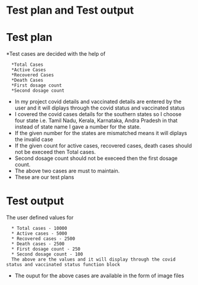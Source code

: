 # Test plan and Test output

# Test plan

*Test cases are decided with the help of 
        
        
      *Total Cases
      *Active Cases
      *Recovered Cases
      *Death Cases
      *First dosage count
      *Second dosage count
      
  

* In my project covid details and vaccinated details are entered by the user and it will diplays through the covid status and vaccinated status
* I covered the covid cases details for the southern states so I choose four state i.e. Tamil Nadu, Kerala, Karnataka, Andra Pradesh in that instead of state name I gave a number for the state.
* If the given number for the states are mismatched means it will diplays the invalid case
* If the given count for active cases, recovered cases, death cases should not be execeed then Total cases.
* Second dosage count should not be execeed then the first dosage count.
* The above two cases are must to maintain.
* These are our test plans 


# Test output

The user defined values for 
      
      * Total cases - 10000
      * Active cases - 5000
      * Recovered cases - 2500
      * Death cases - 2500
      * First dosage count - 250
      * Second dosage count - 100
      The above are the values and it will display through the covid status and vaccinated status function block
      
      
* The ouput for the above cases are available in the form of image files
